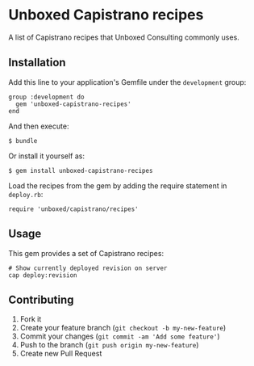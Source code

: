 # Unboxed Capistrano recipes

A list of Capistrano recipes that Unboxed Consulting commonly uses.

## Installation

Add this line to your application's Gemfile under the `development` group:

    group :development do
      gem 'unboxed-capistrano-recipes'
    end

And then execute:

    $ bundle

Or install it yourself as:

    $ gem install unboxed-capistrano-recipes

Load the recipes from the gem by adding the require statement in `deploy.rb`:

    require 'unboxed/capistrano/recipes'

## Usage

This gem provides a set of Capistrano recipes:

    # Show currently deployed revision on server
    cap deploy:revision

## Contributing

1. Fork it
2. Create your feature branch (`git checkout -b my-new-feature`)
3. Commit your changes (`git commit -am 'Add some feature'`)
4. Push to the branch (`git push origin my-new-feature`)
5. Create new Pull Request

